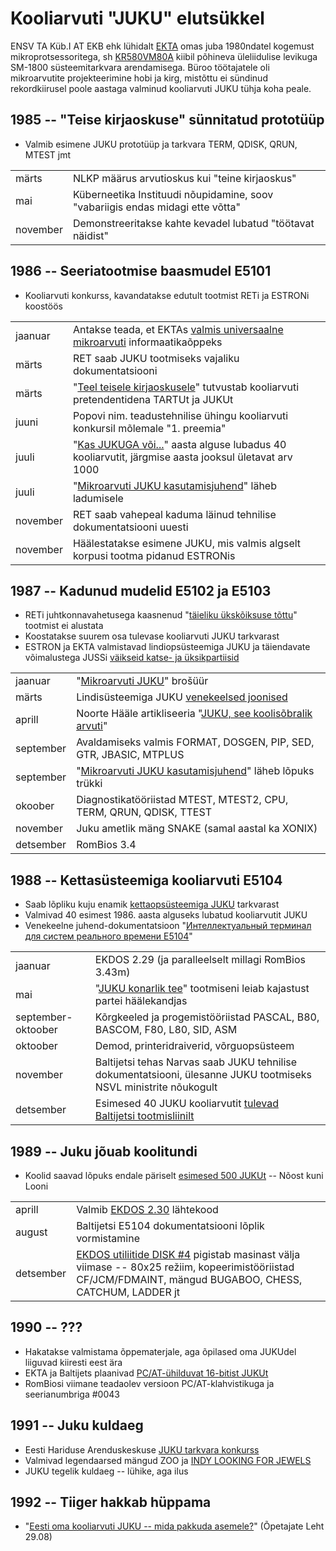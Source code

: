 ﻿# Kooliarvuti "JUKU" elutsükkel

ENSV TA Küb.I AT EKB ehk lühidalt [EKTA](https://et.wikipedia.org/wiki/Arvutustehnika_Erikonstrueerimisb%C3%BCroo) omas juba 1980ndatel kogemust mikroprotsessoritega, sh [KR580VM80A](https://en.wikipedia.org/wiki/KR580VM80A) kiibil põhineva üleliidulise levikuga SM-1800 süsteemitarkvara arendamisega. Büroo töötajatele oli mikroarvutite projekteerimine hobi ja kirg, mistõttu ei sündinud rekordkiirusel poole aastaga valminud kooliarvuti JUKU tühja koha peale.

## 1985 -- "Teise kirjaoskuse" sünnitatud prototüüp

* Valmib esimene JUKU prototüüp ja tarkvara TERM, QDISK, QRUN, MTEST jmt

|||
|-|-|
märts    | NLKP määrus arvutioskus kui "teine kirjaoskus"
mai      | Küberneetika Instituudi nõupidamine, soov "vabariigis endas midagi ette võtta"
november | Demonstreeritakse kahte kevadel lubatud "töötavat näidist"


## 1986 -- Seeriatootmise baasmudel E5101

* Kooliarvuti konkurss, kavandatakse edutult tootmist RETi ja ESTRONi koostöös

|||
|-|-|
jaanuar | Antakse teada, et EKTAs [valmis universaalne mikroarvuti](https://dea.digar.ee/?a=d&d=rahvahaal19860105.2.11&srpos=11&e=-------et-25--1--txt-txIN-------------) informaatikaõppeks
märts | RET saab JUKU tootmiseks vajaliku dokumentatsiooni
märts | "[Teel teisele kirjaoskusele](https://www.youtube.com/watch?v=TQupHJ9J7w8)" tutvustab kooliarvuti pretendentidena TARTUt ja JUKUt
juuni | Popovi nim. teadustehnilise ühingu kooliarvuti konkursil mõlemale "1. preemia"
juuli | "[Kas JUKUGA või...](https://arhiiv.err.ee/audio/vaata/kas-jukuga-voi)" aasta alguse lubadus 40 kooliarvutit, järgmise aasta jooksul ületavat arv 1000
juuli | "[Mikroarvuti JUKU kasutamisjuhend](https://arti.ee/juku/Mikroarvuti%20Juku%20E5101%20kasutamisjuhend%201988%20%28168lk%2C%20eesti%20k%29.pdf)" läheb ladumisele
november | RET saab vahepeal kaduma läinud tehnilise dokumentatsiooni uuesti
november | Häälestatakse esimene JUKU, mis valmis algselt korpusi tootma pidanud ESTRONis

## 1987 -- Kadunud mudelid E5102 ja E5103

* RETi juhtkonnavahetusega kaasnenud "[täieliku ükskõiksuse tõttu](https://www.etera.ee/zoom/19156/view?page=108&p=separate&tool=info&view=0,1175,2323,2716)" tootmist ei alustata
* Koostatakse suurem osa tulevase kooliarvuti JUKU tarkvarast
* ESTRON ja EKTA valmistavad lindiopsüsteemiga JUKU ja täiendavate võimalustega JUSSi [väikseid katse- ja üksikpartiisid](https://www.etera.ee/zoom/29230/view?page=84&p=separate&tool=info&view=0,0,2373,3411)

|||
|-|-|
jaanuar   | "[Mikroarvuti JUKU](https://github.com/infoaed/juku3000/blob/master/docs/ekta_juku.pdf)" brošüür
märts     | Lindisüsteemiga JUKU [venekeelsed joonised](https://elektroonikafoorum.com/thread-690-post-4164.html#pid4164)
aprill    | Noorte Hääle artikliseeria "[JUKU, see koolisõbralik arvuti](https://arti.ee/juku/Noorte_H%C3%A4%C3%A4l_1987-04/)"
september | Avaldamiseks valmis FORMAT, DOSGEN, PIP, SED, GTR, JBASIC, MTPLUS
september | "[Mikroarvuti JUKU kasutamisjuhend](https://arti.ee/juku/Mikroarvuti%20Juku%20E5101%20kasutamisjuhend%201988%20%28168lk%2C%20eesti%20k%29.pdf)" läheb lõpuks trükki
okoober   | Diagnostikatööriistad MTEST, MTEST2, CPU, TERM, QRUN, QDISK, TTEST
november  | Juku ametlik mäng SNAKE (samal aastal ka XONIX)
detsember | RomBios 3.4

## 1988 -- Kettasüsteemiga kooliarvuti E5104

* Saab lõpliku kuju enamik [kettaopsüsteemiga JUKU](https://github.com/infoaed/juku3000/blob/master/docs/juku-k%C3%A4sud.md) tarkvarast
* Valmivad 40 esimest 1986. aasta alguseks lubatud kooliarvutit JUKU
* Venekeelne juhend-dokumentatsioon "[Интеллектуальный терминал для систем реального времени E5104](https://arti.ee/juku/JUKU%20E5104%20Kasutusjuhend%203%20osa%20%28286lk%2C%20vene%20k%29.pdf)"

|||
|-|-|
jaanuar            | EKDOS 2.29 (ja paralleelselt millagi RomBios 3.43m)
mai                | "[JUKU konarlik tee](https://www.etera.ee/zoom/29230/view?page=82&p=separate&tool=info&view=0,0,2373,3411)" tootmiseni leiab kajastust partei häälekandjas
september-oktoober | Kõrgkeeled ja progemistööriistad PASCAL, B80, BASCOM, F80, L80, SID, ASM
oktoober           | Demod, printeridraiverid, võrguopsüsteem
november           | Baltijetsi tehas Narvas saab JUKU tehnilise dokumentatsiooni, ülesanne JUKU tootmiseks NSVL ministrite nõukogult
detsember          | Esimesed 40 JUKU kooliarvutit [tulevad Baltijetsi tootmisliinilt](https://dea.digar.ee/?a=d&d=rahvahaal19891111.2.17&srpos=8&e=-------et-25--1--txt-txIN-------------)

## 1989 -- Juku jõuab koolitundi

* Koolid saavad lõpuks endale päriselt [esimesed 500 JUKUt](https://dea.digar.ee/?a=d&d=opetajateleht19900120.1.3&e=-------et-25--1--txt-txIN%7ctxTI%7ctxAU%7ctxTA-------------) -- Nõost kuni Looni

|||
|-|-|
aprill    | Valmib [EKDOS 2.30](https://github.com/infoaed/juku3000/blob/master/src/EKDOS30.ASM) lähtekood
august    | Baltijetsi E5104 dokumentatsiooni lõplik vormistamine
detsember | [EKDOS utiliitide DISK #4](https://github.com/infoaed/juku3000/blob/master/docs/ekdos230.txt) pigistab masinast välja viimase -- 80x25 režiim, kopeerimistööriistad CF/JCM/FDMAINT, mängud BUGABOO, CHESS, CATCHUM, LADDER jt

## 1990 -- ???

* Hakatakse valmistama õppematerjale, aga õpilased oma JUKUdel liiguvad kiiresti eest ära
* EKTA ja Baltijets plaanivad [PC/AT-ühilduvat 16-bitist JUKUt](https://www.etera.ee/zoom/22779/view?page=36&p=separate&tool=info&view=0,0,1962,2759)
* RomBiosi viimane teadaolev versioon PC/AT-klahvistikuga ja seerianumbriga #0043

## 1991 -- Juku kuldaeg

* Eesti Hariduse Arenduskeskuse [JUKU tarkvara konkurss](https://dea.digar.ee/?a=d&d=opetajateleht19910126.1.8&e=-------et-25--1--txt-txIN%7ctxTI%7ctxAU%7ctxTA-------------)
* Valmivad legendaarsed mängud ZOO ja [INDY LOOKING FOR JEWELS](https://et.wikipedia.org/wiki/Indy_looking_for_Jewels...)
* JUKU tegelik kuldaeg -- lühike, aga ilus

## 1992 -- Tiiger hakkab hüppama

* "[Eesti oma kooliarvuti JUKU -- mida pakkuda asemele?](https://dea.digar.ee/?a=d&d=opetajateleht19920829.1.4&e=-------et-25--1--txt-txIN%7ctxTI%7ctxAU%7ctxTA-------------)" (Õpetajate Leht 29.08)
